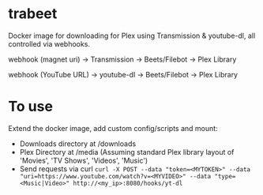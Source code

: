 # trabeet
Docker image for downloading for Plex using Transmission & youtube-dl, all
controlled via webhooks.

webhook (magnet uri) -> Transmission -> Beets/Filebot -> Plex Library

webhook (YouTube URL) -> youtube-dl -> Beets/Filebot -> Plex Library

# To use
Extend the docker image, add custom config/scripts and mount:

* Downloads directory at /downloads
* Plex Directory at /media (Assuming standard Plex library layout of 'Movies',
  'TV Shows', 'Videos', 'Music')
* Send requests via curl `curl -X POST --data "token=<MYTOKEN>" --data "uri=https://www.youtube.com/watch?v=<MYVIDEO>" --data "type=<Music|Video>" http://<my_ip>:8080/hooks/yt-dl`
